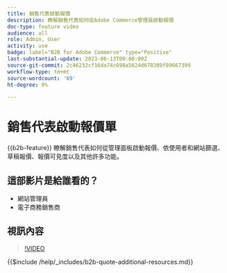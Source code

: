 ```yaml
---
title: 銷售代表啟動報價
description: 瞭解銷售代表如何從Adobe Commerce管理員啟動報價
doc-type: feature video
audience: all
role: Admin, User
activity: use
badge: label="B2B for Adobe Commerce" type="Positive"
last-substantial-update: 2023-06-13T00:00:00Z
source-git-commit: 2c46232cf16da74c698a5824d678389f89667399
workflow-type: tm+mt
source-wordcount: '69'
ht-degree: 0%

---
```


# 銷售代表啟動報價單

{{b2b-feature}}
瞭解銷售代表如何從管理面板啟動報價、依使用者和網站篩選、草稿報價、報價可見度以及其他許多功能。

## 這部影片是給誰看的？

- 網站管理員
- 電子商務銷售商

## 視訊內容

>[!VIDEO](https://video.tv.adobe.com/v/3420390?learn=on)

{{$include /help/_includes/b2b-quote-additional-resources.md}}
